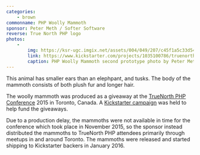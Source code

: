 ```yaml
---
categories:
    - brown
commonname: PHP Woolly Mammoth
sponsor: Peter Meth / Softer Software
reverse: True North PHP logo
photos:
    -
        img: https://ksr-ugc.imgix.net/assets/004/049/207/c45f1a5c33d5474f647498fff0248518_original.jpg?v=1435325895&w=639&fit=max&auto=format&q=92&s=b7c7b842069a081a3bd6ee38ca9c472d
        link: https://www.kickstarter.com/projects/1035100786/truenorth-php-woolly-mammoth-plush-toy/posts/1268071
        caption: PHP Woolly Mammoth second prototype photo by Peter Meth
---
```

This animal has smaller ears than an elephpant, and tusks. The body of the
mammoth consists of both plush fur and longer hair.

The woolly mammoth was produced as a giveaway at the [TrueNorth PHP Conference](http://truenorthphp.ca) 2015 in Toronto, Canada. A [Kickstarter campaign](https://www.kickstarter.com/projects/1035100786/truenorth-php-woolly-mammoth-plush-toy) was held to help fund the giveaways. 

Due to a production delay, the mammoths were not available in time for the conference which took place in November 2015, so the sponsor instead distributed the mammoths to TrueNorth PHP attendees primarily through meetups in and around Toronto. The mammoths were released and started shipping to Kickstarter backers in January 2016.

